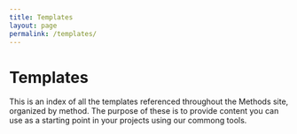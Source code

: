 ```yaml
---
title: Templates
layout: page
permalink: /templates/
---
```


# Templates
This is an index of all the templates referenced throughout the Methods site, organized by method. The purpose of these is to provide content you can use as a starting point in your projects using our commong tools.    